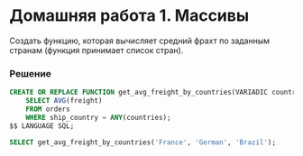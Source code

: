 # Домашняя работа 1. Массивы

Создать функцию, которая вычисляет средний фрахт по заданным странам 
(функция принимает список стран).

### Решение

```sql
CREATE OR REPLACE FUNCTION get_avg_freight_by_countries(VARIADIC countries varchar[]) RETURNS float8 AS $$
    SELECT AVG(freight)
    FROM orders
    WHERE ship_country = ANY(countries);
$$ LANGUAGE SQL;

SELECT get_avg_freight_by_countries('France', 'German', 'Brazil');
```
